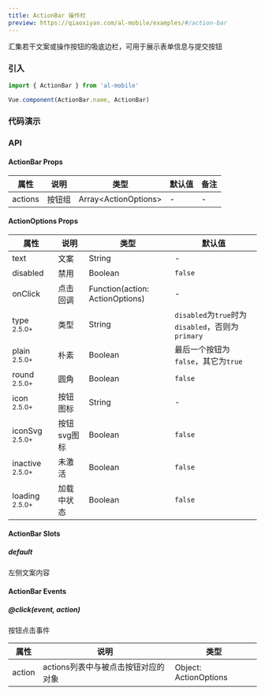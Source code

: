 ```yaml
---
title: ActionBar 操作栏
preview: https://qiaoxiyan.com/al-mobile/examples/#/action-bar
---
```


汇集若干文案或操作按钮的吸底边栏，可用于展示表单信息与提交按钮

### 引入

```javascript
import { ActionBar } from 'al-mobile'

Vue.component(ActionBar.name, ActionBar)
```

### 代码演示
<!-- DEMO -->


### API

#### ActionBar Props
|属性 | 说明 | 类型 | 默认值 | 备注|
|----|-----|------|------|------|
|actions|按钮组|Array\<ActionOptions\>|-|-|

#### ActionOptions Props

|属性 | 说明 | 类型 | 默认值|
|----|-----|------|------|
|text|文案|String|-|
|disabled|禁用|Boolean|`false`|
|onClick|点击回调|Function(action: ActionOptions)|-|
|type <sup class="version-after">2.5.0+</sup>|类型|String|`disabled`为`true`时为`disabled`，否则为`primary`|
|plain <sup class="version-after">2.5.0+</sup>|朴素|Boolean|最后一个按钮为`false`，其它为`true`|
|round <sup class="version-after">2.5.0+</sup>|圆角|Boolean|`false`|
|icon <sup class="version-after">2.5.0+</sup>|按钮图标|String|-|
|iconSvg <sup class="version-after">2.5.0+</sup>|按钮svg图标|Boolean|`false`|
|inactive <sup class="version-after">2.5.0+</sup>|未激活|Boolean|`false`|
|loading <sup class="version-after">2.5.0+</sup>|加载中状态|Boolean|`false`|

#### ActionBar Slots

##### default
左侧文案内容

#### ActionBar Events

##### @click(event, action)
按钮点击事件

|属性 | 说明 | 类型 |
|----|-----|------|
|action|actions列表中与被点击按钮对应的对象|Object: ActionOptions|
